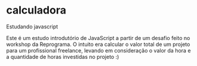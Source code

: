 # calculadora
Estudando javascript

Este é um estudo introdutório de JavaScript a partir de um desafio feito no workshop da Reprograma.
O intuito era calcular o valor total de um projeto para um profissional freelance, levando em consideração o valor da hora e a quantidade de horas investidas no projeto :)
